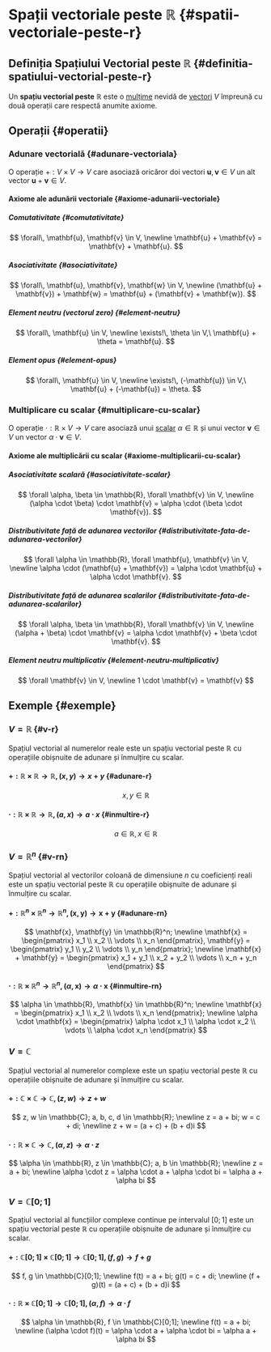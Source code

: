 # Spații vectoriale peste $\mathbb{R}$ {#spatii-vectoriale-peste-r}

## Definiția Spațiului Vectorial peste $\mathbb{R}$ {#definitia-spatiului-vectorial-peste-r}

Un **spațiu vectorial peste** $\mathbb{R}$ este o [mulțime](/teoria-multimilor/notiuni-de-baza/definitii-fundamentale/multime.md) nevidă de [vectori](/algebra-liniara/spatii-vectoriale/definitii-exemple/definitii.md#vector) $V$ împreună cu două operații care respectă anumite axiome.

## Operații {#operatii}

### Adunare vectorială {#adunare-vectoriala}

O operație $+ : V \times V \rightarrow V$ care asociază oricăror doi vectori $\mathbf{u}, \mathbf{v} \in V$ un alt vector $\mathbf{u} + \mathbf{v} \in V$.

#### Axiome ale adunării vectoriale {#axiome-adunarii-vectoriale}

##### Comutativitate {#comutativitate}

$$
\forall\, \mathbf{u}, \mathbf{v} \in V,
\newline
\mathbf{u} + \mathbf{v} = \mathbf{v} + \mathbf{u}.
$$

##### Asociativitate {#asociativitate}

$$
\forall\, \mathbf{u}, \mathbf{v}, \mathbf{w} \in V,
\newline
(\mathbf{u} + \mathbf{v}) + \mathbf{w} = \mathbf{u} + (\mathbf{v} + \mathbf{w}).
$$

##### Element neutru (vectorul zero) {#element-neutru}

$$
\forall\, \mathbf{u} \in V,
\newline
\exists!\, \theta \in V,\ \mathbf{u} + \theta = \mathbf{u}.
$$

##### Element opus {#element-opus}

$$
\forall\, \mathbf{u} \in V,
\newline
\exists!\, (-\mathbf{u}) \in V,\ \mathbf{u} + (-\mathbf{u}) = \theta.
$$

### Multiplicare cu scalar {#multiplicare-cu-scalar}

O operație $\cdot : \mathbb{R} \times V \rightarrow V$ care asociază unui [scalar](/algebra-liniara/spatii-vectoriale/definitii-exemple/definitii.md#scalar) $\alpha \in \mathbb{R}$ și unui vector $\mathbf{v} \in V$ un vector $\alpha \cdot \mathbf{v} \in V$.

#### Axiome ale multiplicării cu scalar {#axiome-multiplicarii-cu-scalar}

##### Asociativitate scalară {#asociativitate-scalar}

$$
\forall \alpha, \beta \in \mathbb{R}, \forall \mathbf{v} \in V,
\newline
(\alpha \cdot \beta) \cdot \mathbf{v} = \alpha \cdot (\beta \cdot \mathbf{v}).
$$

##### Distributivitate față de adunarea vectorilor {#distributivitate-fata-de-adunarea-vectorilor}

$$
\forall \alpha \in \mathbb{R}, \forall \mathbf{u}, \mathbf{v} \in V,
\newline
\alpha \cdot (\mathbf{u} + \mathbf{v}) = \alpha \cdot \mathbf{u} + \alpha \cdot \mathbf{v}.
$$

##### Distributivitate față de adunarea scalarilor {#distributivitate-fata-de-adunarea-scalarilor}

$$
\forall \alpha, \beta \in \mathbb{R}, \forall \mathbf{v} \in V,
\newline
(\alpha + \beta) \cdot \mathbf{v} = \alpha \cdot \mathbf{v} + \beta \cdot \mathbf{v}.
$$

##### Element neutru multiplicativ {#element-neutru-multiplicativ}

$$
\forall \mathbf{v} \in V,
\newline
1 \cdot \mathbf{v} = \mathbf{v}
$$

## Exemple {#exemple}

### $V = \mathbb{R}$ {#v-r}

Spațiul vectorial al numerelor reale este un spațiu vectorial peste $\mathbb{R}$ cu operațiile obișnuite de adunare și înmulțire cu scalar.

#### $+ : \mathbb{R} \times \mathbb{R} \rightarrow \mathbb{R}, (x, y) \rightarrow x + y$ {#adunare-r}

$$
x, y \in \mathbb{R}
$$

#### $\cdot : \mathbb{R} \times \mathbb{R} \rightarrow \mathbb{R}, (a, x) \rightarrow a \cdot x$ {#inmultire-r}

$$
a \in \mathbb{R}, x \in \mathbb{R}
$$

### $V = \mathbb{R}^n$ {#v-rn}

Spațiul vectorial al vectorilor coloană de dimensiune $n$ cu coeficienți reali este un spațiu vectorial peste $\mathbb{R}$ cu operațiile obișnuite de adunare și înmulțire cu scalar.

#### $+ : \mathbb{R}^n \times \mathbb{R}^n \rightarrow \mathbb{R}^n, (\mathbf{x}, \mathbf{y}) \rightarrow \mathbf{x} + \mathbf{y}$ {#adunare-rn}

$$
\mathbf{x}, \mathbf{y} \in \mathbb{R}^n;
\newline
\mathbf{x} = \begin{pmatrix} x_1 \\ x_2 \\ \vdots \\ x_n \end{pmatrix},
\mathbf{y} = \begin{pmatrix} y_1 \\ y_2 \\ \vdots \\ y_n \end{pmatrix};
\newline
\mathbf{x} + \mathbf{y} = \begin{pmatrix} x_1 + y_1 \\ x_2 + y_2 \\ \vdots \\ x_n + y_n \end{pmatrix}
$$

#### $\cdot : \mathbb{R} \times \mathbb{R}^n \rightarrow \mathbb{R}^n, (\alpha, \mathbf{x}) \rightarrow \alpha \cdot \mathbf{x}$ {#inmultire-rn}

$$
\alpha \in \mathbb{R}, \mathbf{x} \in \mathbb{R}^n;
\newline
\mathbf{x} = \begin{pmatrix} x_1 \\ x_2 \\ \vdots \\ x_n \end{pmatrix};
\newline
\alpha \cdot \mathbf{x} = \begin{pmatrix} \alpha \cdot x_1 \\ \alpha \cdot x_2 \\ \vdots \\ \alpha \cdot x_n \end{pmatrix}
$$

### $V = \mathbb{C}$

Spațiul vectorial al numerelor complexe este un spațiu vectorial peste $\mathbb{R}$ cu operațiile obișnuite de adunare și înmulțire cu scalar.

#### $+ : \mathbb{C} \times \mathbb{C} \rightarrow \mathbb{C}, (z, w) \rightarrow z + w$

$$
z, w \in \mathbb{C};
a, b, c, d \in \mathbb{R};
\newline
z = a + bi; w = c + di;
\newline
z + w = (a + c) + (b + d)i
$$

#### $\cdot : \mathbb{R} \times \mathbb{C} \rightarrow \mathbb{C}, (\alpha, z) \rightarrow \alpha \cdot z$

$$
\alpha \in \mathbb{R}, z \in \mathbb{C};
a, b \in \mathbb{R};
\newline
z = a + bi;
\newline
\alpha \cdot z = \alpha \cdot a + \alpha \cdot bi = \alpha a + \alpha bi
$$

### $V = \mathbb{C}[0;1]$

Spațiul vectorial al funcțiilor complexe continue pe intervalul $[0;1]$ este un spațiu vectorial peste $\mathbb{R}$ cu operațiile obișnuite de adunare și înmulțire cu scalar.

#### $+ : \mathbb{C}[0;1] \times \mathbb{C}[0;1] \rightarrow \mathbb{C}[0;1], (f, g) \rightarrow f + g$

$$
f, g \in \mathbb{C}[0;1];
\newline
f(t) = a + bi; g(t) = c + di;
\newline
(f + g)(t) = (a + c) + (b + d)i
$$

#### $\cdot : \mathbb{R} \times \mathbb{C}[0;1] \rightarrow \mathbb{C}[0;1], (\alpha, f) \rightarrow \alpha \cdot f$

$$
\alpha \in \mathbb{R}, f \in \mathbb{C}[0;1];
\newline
f(t) = a + bi;
\newline
(\alpha \cdot f)(t) = \alpha \cdot a + \alpha \cdot bi = \alpha a + \alpha bi
$$
